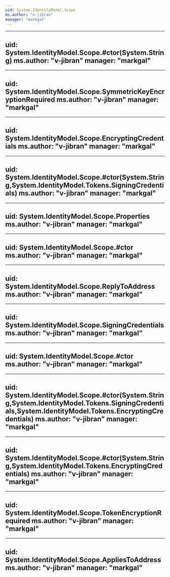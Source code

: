 ```yaml
---
uid: System.IdentityModel.Scope
ms.author: "v-jibran"
manager: "markgal"
---
```


---
uid: System.IdentityModel.Scope.#ctor(System.String)
ms.author: "v-jibran"
manager: "markgal"
---

---
uid: System.IdentityModel.Scope.SymmetricKeyEncryptionRequired
ms.author: "v-jibran"
manager: "markgal"
---

---
uid: System.IdentityModel.Scope.EncryptingCredentials
ms.author: "v-jibran"
manager: "markgal"
---

---
uid: System.IdentityModel.Scope.#ctor(System.String,System.IdentityModel.Tokens.SigningCredentials)
ms.author: "v-jibran"
manager: "markgal"
---

---
uid: System.IdentityModel.Scope.Properties
ms.author: "v-jibran"
manager: "markgal"
---

---
uid: System.IdentityModel.Scope.#ctor
ms.author: "v-jibran"
manager: "markgal"
---

---
uid: System.IdentityModel.Scope.ReplyToAddress
ms.author: "v-jibran"
manager: "markgal"
---

---
uid: System.IdentityModel.Scope.SigningCredentials
ms.author: "v-jibran"
manager: "markgal"
---

---
uid: System.IdentityModel.Scope.#ctor
ms.author: "v-jibran"
manager: "markgal"
---

---
uid: System.IdentityModel.Scope.#ctor(System.String,System.IdentityModel.Tokens.SigningCredentials,System.IdentityModel.Tokens.EncryptingCredentials)
ms.author: "v-jibran"
manager: "markgal"
---

---
uid: System.IdentityModel.Scope.#ctor(System.String,System.IdentityModel.Tokens.EncryptingCredentials)
ms.author: "v-jibran"
manager: "markgal"
---

---
uid: System.IdentityModel.Scope.TokenEncryptionRequired
ms.author: "v-jibran"
manager: "markgal"
---

---
uid: System.IdentityModel.Scope.AppliesToAddress
ms.author: "v-jibran"
manager: "markgal"
---
